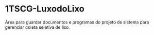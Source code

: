# 1TSCG-LuxodoLixo
Área para guardar documentos e programas do projeto de sistema para gerenciar coleta seletiva de lixo.
